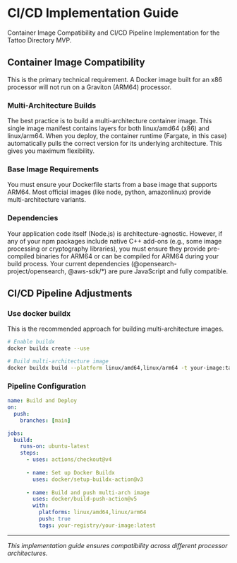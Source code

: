 # CI/CD Implementation Guide

Container Image Compatibility and CI/CD Pipeline Implementation for the Tattoo Directory MVP.

## Container Image Compatibility

This is the primary technical requirement. A Docker image built for an x86 processor will not run on a Graviton (ARM64) processor.

### Multi-Architecture Builds
The best practice is to build a multi-architecture container image. This single image manifest contains layers for both linux/amd64 (x86) and linux/arm64. When you deploy, the container runtime (Fargate, in this case) automatically pulls the correct version for its underlying architecture. This gives you maximum flexibility.

### Base Image Requirements
You must ensure your Dockerfile starts from a base image that supports ARM64. Most official images (like node, python, amazonlinux) provide multi-architecture variants.

### Dependencies
Your application code itself (Node.js) is architecture-agnostic. However, if any of your npm packages include native C++ add-ons (e.g., some image processing or cryptography libraries), you must ensure they provide pre-compiled binaries for ARM64 or can be compiled for ARM64 during your build process. Your current dependencies (@opensearch-project/opensearch, @aws-sdk/*) are pure JavaScript and fully compatible.

## CI/CD Pipeline Adjustments

### Use docker buildx
This is the recommended approach for building multi-architecture images.

```bash
# Enable buildx
docker buildx create --use

# Build multi-architecture image
docker buildx build --platform linux/amd64,linux/arm64 -t your-image:tag --push .
```

### Pipeline Configuration
```yaml
name: Build and Deploy
on:
  push:
    branches: [main]

jobs:
  build:
    runs-on: ubuntu-latest
    steps:
      - uses: actions/checkout@v4
      
      - name: Set up Docker Buildx
        uses: docker/setup-buildx-action@v3
      
      - name: Build and push multi-arch image
        uses: docker/build-push-action@v5
        with:
          platforms: linux/amd64,linux/arm64
          push: true
          tags: your-registry/your-image:latest
```

---

*This implementation guide ensures compatibility across different processor architectures.*
